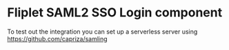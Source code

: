 # Fliplet SAML2 SSO Login component

To test out the integration you can set up a serverless server using https://github.com/capriza/samling
